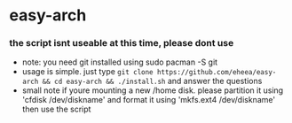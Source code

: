 # easy-arch
 ### the script isnt useable at this time, please dont use

 - note: you need git installed using sudo pacman -S git
 - usage is simple. just type `git clone https://github.com/eheea/easy-arch && cd easy-arch && ./install.sh` and answer the questions
 - small note if youre mounting a new /home disk. please partition it using 'cfdisk /dev/diskname' and format it using 'mkfs.ext4 /dev/diskname' then use the script
